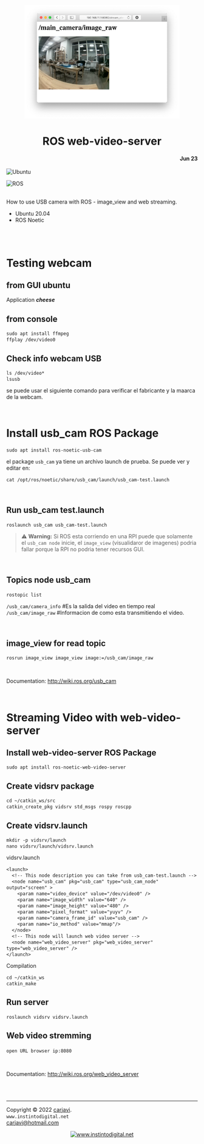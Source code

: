 <p align="center"><img src="./img/web_video_server.png" height="300" alt=" " /></p>
<h1 align="center"> ROS web-video-server </h1> 
<h4 align="right">Jun 23</h4>

![Ubuntu](https://img.shields.io/badge/Ubuntu-E95420?style=for-the-badge&logo=ubuntu&logoColor=white)

![ROS](https://img.shields.io/badge/ros-%230A0FF9.svg?style=for-the-badge&logo=ros&logoColor=white)

<br>
 How to use USB camera with ROS -  image_view and web streaming.

 * Ubuntu 20.04
 * ROS Noetic


 <br>
 <br>

# Testing webcam 
## from GUI ubuntu
Application ***cheese***

## from console
```
sudo apt install ffmpeg
ffplay /dev/video0
```
## Check info webcam USB
```
ls /dev/video*
lsusb
```
se puede usar el siguiente comando para verificar el fabricante y la maarca de la webcam.

<br>

# Install usb_cam ROS Package 
```
sudo apt install ros-noetic-usb-cam 
```
el package `usb_cam` ya tiene un archivo launch de prueba. Se puede ver y editar en:
```
cat /opt/ros/noetic/share/usb_cam/launch/usb_cam-test.launch
```

<br>

## Run usb_cam test.launch
```
roslaunch usb_cam usb_cam-test.launch
```

> :warning: **Warning:** Si ROS esta corriendo en una RPI puede que solamente el `usb_cam node` inicie, el `image_view` (visualidaror de imagenes) podria fallar porque la RPI no podria tener recursos GUI.

<br>

## Topics node usb_cam 
```
rostopic list
```
`/usb_cam/camera_info`  #Es la salida del video en tiempo real <br>
`/usb_cam/image_raw`    #Informacion de como esta transmitiendo el video.

<br>

## image_view for read topic
```
rosrun image_view image_view image:=/usb_cam/image_raw
```


<br>

Documentation: http://wiki.ros.org/usb_cam

<br>

# Streaming Video with web-video-server

## Install web-video-server ROS Package
```
sudo apt install ros-noetic-web-video-server
```
## Create vidsrv package
```
cd ~/catkin_ws/src
catkin_create_pkg vidsrv std_msgs rospy roscpp
```

## Create vidsrv.launch
```
mkdir -p vidsrv/launch
nano vidsrv/launch/vidsrv.launch
```
vidsrv.launch
```
<launch>
  <!-- This node description you can take from usb_cam-test.launch -->
  <node name="usb_cam" pkg="usb_cam" type="usb_cam_node" output="screen" >
    <param name="video_device" value="/dev/video0" />
    <param name="image_width" value="640" />
    <param name="image_height" value="480" />
    <param name="pixel_format" value="yuyv" />
    <param name="camera_frame_id" value="usb_cam" />
    <param name="io_method" value="mmap"/>
  </node>
  <!-- This node will launch web video server -->
  <node name="web_video_server" pkg="web_video_server" type="web_video_server" />
</launch>
```
Compilation
```
cd ~/catkin_ws
catkin_make
```
## Run server
```
roslaunch vidsrv vidsrv.launch
```

## Web video stremming
`open URL browser ip:8080`

<br>

Documentation: http://wiki.ros.org/web_video_server

<br>
<br>

---
Copyright &copy; 2022 [carjavi](https://github.com/carjavi). <br>
```www.instintodigital.net``` <br>
carjavi@hotmail.com <br>
<p align="center">
    <a href="https://instintodigital.net/" target="_blank"><img src="./img/developer.png" height="100" alt="www.instintodigital.net"></a>
</p>




